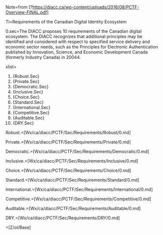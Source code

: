 Note=from [?https://diacc.ca/wp-content/uploads/2016/08/PCTF-Overview-FINAL.pdf]

Ti=Requirements of the Canadian Digital Identity Ecosystem

0.sec=The DIACC proposes 10 requirements of the Canadian digital ecosystem. The DIACC recognizes that additional principles may be identified and considered with respect to specified service delivery and economic sector needs, such as the Principles for Electronic Authentication published by Innovation, Science, and Economic Development Canada (formerly Industry Canada) in 20044.

xlist=<ol><li>{Robust.Sec}</li><li>{Private.Sec}</li><li>{Democratic.Sec}</li><li>{Inclusive.Sec}</li><li>{Choice.Sec}</li><li>{Standard.Sec}</li><li>{International.Sec}</li><li>{Competitive.Sec}</li><li>{Auditable.Sec}</li><li>{DRY.Sec}</li></ol>

Robust.=[Wx/ca/diacc/PCTF/Sec/Requirements/Robust/0.md]

Private.=[Wx/ca/diacc/PCTF/Sec/Requirements/Private/0.md]

Democratic.=[Wx/ca/diacc/PCTF/Sec/Requirements/Democratic/0.md]

Inclusive.=[Wx/ca/diacc/PCTF/Sec/Requirements/Inclusive/0.md]

Choice.=[Wx/ca/diacc/PCTF/Sec/Requirements/Choice/0.md]

Standard.=[Wx/ca/diacc/PCTF/Sec/Requirements/Standard/0.md]

International.=[Wx/ca/diacc/PCTF/Sec/Requirements/International/0.md]

Competitive.=[Wx/ca/diacc/PCTF/Sec/Requirements/Competitive/0.md]

Auditable.=[Wx/ca/diacc/PCTF/Sec/Requirements/Auditable/0.md]

DRY.=[Wx/ca/diacc/PCTF/Sec/Requirements/DRY/0.md]

=[Z/ol/Base]